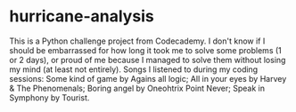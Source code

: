 # hurricane-analysis
This is a Python challenge project from Codecademy.
I don't know if I should be embarrassed for how long it took me to solve some problems (1 or 2 days), or proud of me because I managed to solve them without losing my mind (at least not entirely).
Songs I listened to during my coding sessions: Some kind of game by Agains all logic; All in your eyes by Harvey & The Phenomenals; Boring angel by Oneohtrix Point Never; Speak in Symphony by Tourist.